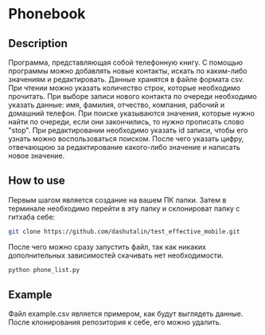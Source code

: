 # Phonebook

## Description
Программа, представляющая собой телефонную книгу. С помощью программы можно добавлять новые контакты, искать по каким-либо значениям и редактировать. Данные хранятся в файле формата csv.
При чтении можно указать количество строк, которые необходимо прочитать.
При выборе записи нового контакта по очереди необходимо указать данные: имя, фамилия, отчество, компания, рабочий и домашний телефон.
При поиске указываются значения, которые нужно найти по очереди, если они закончились, то нужно прописать слово "stop".
При редактировании необходимо указать id записи, чтобы его узнать можно воспользоваться поиском. После чего указать цифру, отвечающюю за редактирование какого-либо значение и написать новое значение.

## How to use
Первым шагом является создание на вашем ПК папки.
Затем в терминале необходимо перейти в эту папку и склонироват папку с гитхаба себе:
```bash
git clone https://github.com/dashutalin/test_effective_mobile.git
```
После чего можно сразу запустить файл, так как никаких дополнительных зависимостей скачивать нет необходимости.
```bash
python phone_list.py
```

## Example 
Файл example.csv является примером, как будут выглядеть данные. После клонирования репозитория к себе, его можно удалить.
